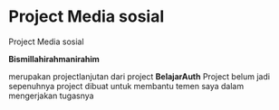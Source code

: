 # Project Media sosial
 Project Media sosial

<b>Bismillahirahmanirahim</b>

merupakan projectlanjutan dari project <b>BelajarAuth</b>
Project belum jadi sepenuhnya
project dibuat untuk membantu temen saya dalam mengerjakan tugasnya

